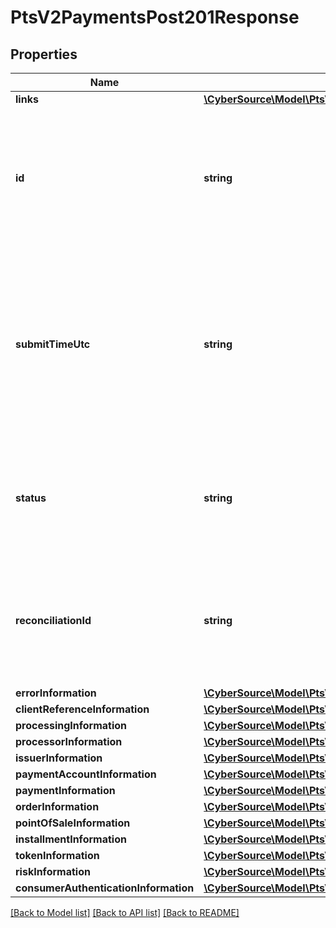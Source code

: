 # PtsV2PaymentsPost201Response

## Properties
Name | Type | Description | Notes
------------ | ------------- | ------------- | -------------
**links** | [**\CyberSource\Model\PtsV2PaymentsPost201ResponseLinks**](PtsV2PaymentsPost201ResponseLinks.md) |  | [optional] 
**id** | **string** | An unique identification number to identify the submitted request. It is also appended to the endpoint of the resource.  On incremental authorizations, this value with be the same as the identification number returned in the original authorization response.  #### PIN debit Returned for all PIN debit services. | [optional] 
**submitTimeUtc** | **string** | Time of request in UTC. Format: &#x60;YYYY-MM-DDThh:mm:ssZ&#x60; **Example** &#x60;2016-08-11T22:47:57Z&#x60; equals August 11, 2016, at 22:47:57 (10:47:57 p.m.). The &#x60;T&#x60; separates the date and the time. The &#x60;Z&#x60; indicates UTC.  Returned by authorization service.  #### PIN debit Time when the PIN debit credit, PIN debit purchase or PIN debit reversal was requested.  Returned by PIN debit credit, PIN debit purchase or PIN debit reversal. | [optional] 
**status** | **string** | The status of the submitted transaction.  Possible values:  - AUTHORIZED  - PARTIAL_AUTHORIZED  - AUTHORIZED_PENDING_REVIEW  - AUTHORIZED_RISK_DECLINED  - PENDING_AUTHENTICATION  - PENDING_REVIEW  - DECLINED  - INVALID_REQUEST | [optional] 
**reconciliationId** | **string** | Reference number for the transaction. This value is not returned for all processors.  Returned by authorization service.  ##### PIN debit Returned by PIN debit credit, PIN debit purchase, and PIN debit reversal.  #### Atos Positive string (6)  #### All other processors String (60) | [optional] 
**errorInformation** | [**\CyberSource\Model\PtsV2PaymentsPost201ResponseErrorInformation**](PtsV2PaymentsPost201ResponseErrorInformation.md) |  | [optional] 
**clientReferenceInformation** | [**\CyberSource\Model\PtsV2PaymentsPost201ResponseClientReferenceInformation**](PtsV2PaymentsPost201ResponseClientReferenceInformation.md) |  | [optional] 
**processingInformation** | [**\CyberSource\Model\PtsV2PaymentsPost201ResponseProcessingInformation**](PtsV2PaymentsPost201ResponseProcessingInformation.md) |  | [optional] 
**processorInformation** | [**\CyberSource\Model\PtsV2PaymentsPost201ResponseProcessorInformation**](PtsV2PaymentsPost201ResponseProcessorInformation.md) |  | [optional] 
**issuerInformation** | [**\CyberSource\Model\PtsV2PaymentsPost201ResponseIssuerInformation**](PtsV2PaymentsPost201ResponseIssuerInformation.md) |  | [optional] 
**paymentAccountInformation** | [**\CyberSource\Model\PtsV2PaymentsPost201ResponsePaymentAccountInformation**](PtsV2PaymentsPost201ResponsePaymentAccountInformation.md) |  | [optional] 
**paymentInformation** | [**\CyberSource\Model\PtsV2PaymentsPost201ResponsePaymentInformation**](PtsV2PaymentsPost201ResponsePaymentInformation.md) |  | [optional] 
**orderInformation** | [**\CyberSource\Model\PtsV2PaymentsPost201ResponseOrderInformation**](PtsV2PaymentsPost201ResponseOrderInformation.md) |  | [optional] 
**pointOfSaleInformation** | [**\CyberSource\Model\PtsV2PaymentsPost201ResponsePointOfSaleInformation**](PtsV2PaymentsPost201ResponsePointOfSaleInformation.md) |  | [optional] 
**installmentInformation** | [**\CyberSource\Model\PtsV2PaymentsPost201ResponseInstallmentInformation**](PtsV2PaymentsPost201ResponseInstallmentInformation.md) |  | [optional] 
**tokenInformation** | [**\CyberSource\Model\PtsV2PaymentsPost201ResponseTokenInformation**](PtsV2PaymentsPost201ResponseTokenInformation.md) |  | [optional] 
**riskInformation** | [**\CyberSource\Model\PtsV2PaymentsPost201ResponseRiskInformation**](PtsV2PaymentsPost201ResponseRiskInformation.md) |  | [optional] 
**consumerAuthenticationInformation** | [**\CyberSource\Model\PtsV2PaymentsPost201ResponseConsumerAuthenticationInformation**](PtsV2PaymentsPost201ResponseConsumerAuthenticationInformation.md) |  | [optional] 

[[Back to Model list]](../README.md#documentation-for-models) [[Back to API list]](../README.md#documentation-for-api-endpoints) [[Back to README]](../README.md)


